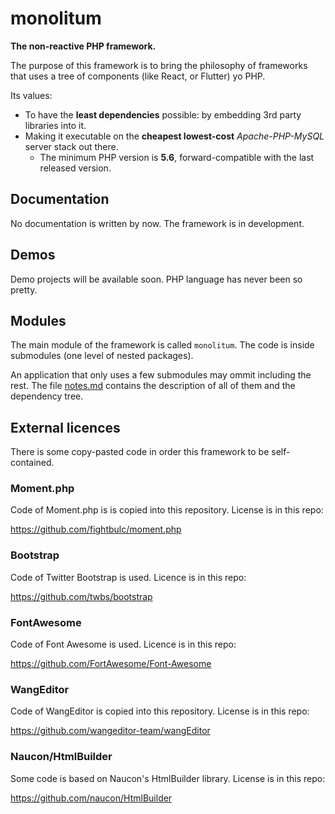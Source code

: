 # monolitum

**The non-reactive PHP framework.**

The purpose of this framework is to bring the philosophy of frameworks that uses a tree of components (like React, or Flutter) yo PHP.

Its values:

- To have the **least dependencies** possible: by embedding 3rd party libraries into it.
- Making it executable on the **cheapest lowest-cost** _Apache-PHP-MySQL_ server stack out there.
  - The minimum PHP version is **5.6**, forward-compatible with the last released version.
 
## Documentation

No documentation is written by now. The framework is in development.

## Demos

Demo projects will be available soon. PHP language has never been so pretty.

## Modules

The main module of the framework is called <code>monolitum</code>. The code is inside submodules (one level of nested packages).

An application that only uses a few submodules may ommit including the rest. The file [notes.md](notes.md) contains the description of all of them and the dependency tree.

## External licences

There is some copy-pasted code in order this framework to be self-contained.

### Moment.php

Code of Moment.php is is copied into this repository. License is in this repo:

https://github.com/fightbulc/moment.php

### Bootstrap

Code of Twitter Bootstrap is used. Licence is in this repo:

https://github.com/twbs/bootstrap

### FontAwesome

Code of Font Awesome is used. Licence is in this repo:

https://github.com/FortAwesome/Font-Awesome

### WangEditor

Code of WangEditor is copied into this repository. License is in this repo:

https://github.com/wangeditor-team/wangEditor

### Naucon/HtmlBuilder

Some code is based on Naucon's HtmlBuilder library. License is in this repo:

https://github.com/naucon/HtmlBuilder
